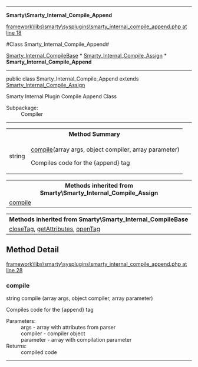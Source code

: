 

- - -

**Smarty\Smarty_Internal_Compile_Append**


<a href="https://github.com/JeyDotC/Hirudo/blob/master/framework/libs/smarty/sysplugins/smarty_internal_compile_append.php#L18" >framework\libs\smarty\sysplugins\smarty_internal_compile_append.php at line 18</a>

#Class Smarty_Internal_Compile_Append#

<a href="https://github.com/JeyDotC/Hirudo-docs/blob/master/smarty/Smarty_Internal_CompileBase.md">Smarty_Internal_CompileBase</a>
    * <a href="https://github.com/JeyDotC/Hirudo-docs/blob/master/smarty/Smarty_Internal_Compile_Assign.md">Smarty_Internal_Compile_Assign</a>
        * **Smarty_Internal_Compile_Append**




- - -

<p class="signature"><span class='k'>public  class</span> <span class='nx'>Smarty_Internal_Compile_Append</span>
extends <a href="https://github.com/JeyDotC/Hirudo-docs/blob/master/smarty/Smarty_Internal_Compile_Assign.md">Smarty_Internal_Compile_Assign</a>

</p>

<div class="comment" id="overview_description"><p>Smarty Internal Plugin Compile Append Class</p></div>

<dl>
<dt>Subpackage:</dt>
<dd>Compiler</dd>
</dl>


- - -

<table id="summary_method">
<tr><th colspan="2">Method Summary</th></tr>
<tr>
<td><span class='k'></span> <span class='nx'>string</span></td>
<td class="description"><p class="name"><a href="#compile">compile</a>(array args, object compiler, array parameter)</p><p class="description">Compiles code for the {append} tag</p></td>
</tr>
</table>

<table class="inherit">
<tr><th colspan="2">Methods inherited from Smarty\Smarty_Internal_Compile_Assign</th></tr>
<tr><td><a href="https://github.com/JeyDotC/Hirudo-docs/blob/master/smarty/Smarty_Internal_Compile_Assign.md#compile">compile</a></td></tr></table>

<table class="inherit">
<tr><th colspan="2">Methods inherited from Smarty\Smarty_Internal_CompileBase</th></tr>
<tr><td><a href="https://github.com/JeyDotC/Hirudo-docs/blob/master/smarty/Smarty_Internal_CompileBase.md#closeTag">closeTag</a>, <a href="https://github.com/JeyDotC/Hirudo-docs/blob/master/smarty/Smarty_Internal_CompileBase.md#getAttributes">getAttributes</a>, <a href="https://github.com/JeyDotC/Hirudo-docs/blob/master/smarty/Smarty_Internal_CompileBase.md#openTag">openTag</a></td></tr></table>

<h2 id="detail_method">Method Detail</h2>

<a href="https://github.com/JeyDotC/Hirudo/blob/master/framework/libs/smarty/sysplugins/smarty_internal_compile_append.php#L28" >framework\libs\smarty\sysplugins\smarty_internal_compile_append.php at line 28</a>

<h3 id="compile()">compile</h3>
<span class='k'></span> <span class='nx'>string</span> <span class='nf'>compile</span> (array args, object compiler, array parameter)

<div class="details">
<p>Compiles code for the {append} tag</p><dl>
<dt>Parameters:</dt>
<dd>args - array with attributes from parser</dd>
<dd>compiler - compiler object</dd>
<dd>parameter - array with compilation parameter</dd>
<dt>Returns:</dt>
<dd>compiled code</dd>
</dl>

</div>

- - -

